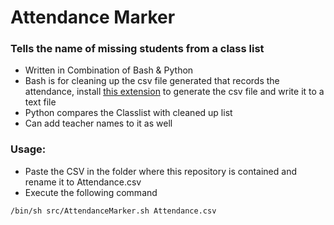 # Attendance Marker

### Tells the name of missing students from a class list

- Written in Combination of Bash & Python
- Bash is for cleaning up the csv file generated that records the attendance, install [this extension](https://github.com/al-caughey/Google-Meet-Attendance) to generate the csv file and write it to a text file
- Python compares the Classlist with cleaned up list
- Can add teacher names to it as well

### Usage:

- Paste the CSV in the folder where this repository is contained and rename it to Attendance.csv
- Execute the following command

``/bin/sh src/AttendanceMarker.sh Attendance.csv``